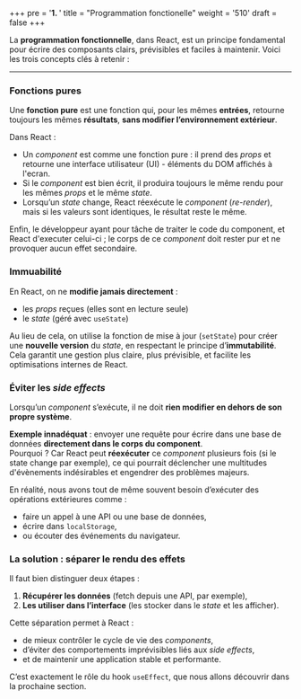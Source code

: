 +++
pre = '<b>1. </b>'
title = "Programmation fonctionelle"
weight = '510'
draft = false 
+++

La **programmation fonctionnelle**, dans React, est un principe fondamental pour écrire des composants clairs, prévisibles et faciles à maintenir. Voici les trois concepts clés à retenir :

---

### Fonctions pures
Une **fonction pure** est une fonction qui, pour les mêmes **entrées**, retourne toujours les mêmes **résultats**, **sans modifier l’environnement extérieur**.

Dans React :
- Un *component* est comme une fonction pure : il prend des *props* et retourne une interface utilisateur (UI) - éléments du DOM affichés à l'ecran.
- Si le *component* est bien écrit, il produira toujours le même rendu pour les mêmes *props* et le même *state*.
- Lorsqu’un *state* change, React réexécute le *component* (*re-render*), mais si les valeurs sont identiques, le résultat reste le même.

Enfin, le développeur ayant pour tâche de traiter le code du component, et React d'executer celui-ci ; le corps de ce *component* doit rester pur et ne provoquer aucun effet secondaire.

### Immuabilité
En React, on ne **modifie jamais directement** :
- les *props* reçues (elles sont en lecture seule)
- le *state* (géré avec `useState`)

Au lieu de cela, on utilise la fonction de mise à jour (`setState`) pour créer une **nouvelle version** du *state*, en respectant le principe d’**immutabilité**. Cela garantit une gestion plus claire, plus prévisible, et facilite les optimisations internes de React.


### Éviter les *side effects*
Lorsqu’un *component* s’exécute, il ne doit **rien modifier en dehors de son propre système**.

**Exemple innadéquat** : envoyer une requête pour écrire dans une base de données **directement dans le corps du component**.  
Pourquoi ? Car React peut **réexécuter** ce *component* plusieurs fois (si le state change par exemple), ce qui pourrait déclencher une multitudes d'évènements indésirables et engendrer des problèmes majeurs.

En réalité, nous avons tout de même souvent besoin d’exécuter des opérations extérieures comme :
- faire un appel à une API ou une base de données, 
- écrire dans `localStorage`,
- ou écouter des événements du navigateur.

### La solution : séparer le **rendu** des **effets**

Il faut bien distinguer deux étapes :
1. **Récupérer les données** (fetch depuis une API, par exemple),
2. **Les utiliser dans l’interface** (les stocker dans le *state* et les afficher).

Cette séparation permet à React :
- de mieux contrôler le cycle de vie des *components*,
- d’éviter des comportements imprévisibles liés aux *side effects*,
- et de maintenir une application stable et performante.

C’est exactement le rôle du hook `useEffect`, que nous allons découvrir dans la prochaine section.
